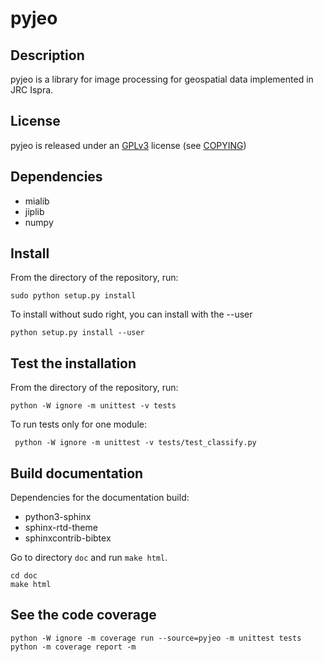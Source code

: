 # pyjeo

## Description

pyjeo is a library for image processing for geospatial data implemented in
JRC Ispra.

## License

pyjeo is released under an
[GPLv3](http://www.gnu.org/licenses/gpl-3.0.html) license (see
[COPYING](COPYING))

## Dependencies

* mialib
* jiplib
* numpy

## Install

From the directory of the repository, run:

```
sudo python setup.py install
```

To install without sudo right, you can install with the --user

```
python setup.py install --user
```

## Test the installation

From the directory of the repository, run:

```
python -W ignore -m unittest -v tests
```

To run tests only for one module:

```
 python -W ignore -m unittest -v tests/test_classify.py
```

## Build documentation

Dependencies for the documentation build:

* python3-sphinx
* sphinx-rtd-theme
* sphinxcontrib-bibtex

Go to directory `doc` and run `make html`.

```
cd doc
make html
```

## See the code coverage

```
python -W ignore -m coverage run --source=pyjeo -m unittest tests
python -m coverage report -m
```
